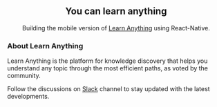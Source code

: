 <div align="center">
<h2>You can learn anything</h2>
<p>Building the mobile version of <a href="https://learn-anything.xyz/">Learn Anything</a> using React-Native.</p>
</div>
<h3> About Learn Anything </h3>
<p>Learn Anything is the platform for knowledge discovery that helps you understand any topic through the most efficient paths, as voted by the community.</p>
<p>Follow the discussions on <a href="https://knowledge-map.slack.com/messages/C5BGJ5WJK">Slack</a> channel to stay updated with the latest developments.</p>
